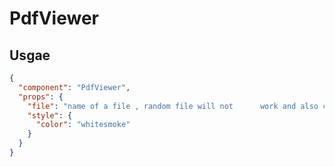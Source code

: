 # PdfViewer

## Usgae 


```json
{
  "component": "PdfViewer",
  "props": {
    "file": "name of a file , random file will not      work and also check for the CORS Policy",
    "style": {
      "color": "whitesmoke"
    }
  }
}

```